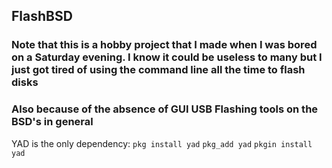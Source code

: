## FlashBSD
### Note that this is a hobby project that I made when I was bored on a Saturday evening. I know it could be useless to many but I just got tired of using the command line all the time to flash disks
### Also because of the absence of GUI USB Flashing tools on the BSD's in general

YAD is the only dependency: 
```pkg install yad```
```pkg_add yad```
```pkgin install yad```

